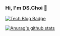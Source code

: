 ### Hi, I'm DS.Choi 👋

<div align = left>

[![Tech Blog Badge](http://img.shields.io/badge/-Tech%20blog-black?style=flat-square&logo=github&link=http://choidslab.github.io/)](http://choidslab.github.io/)

[![Anurag's github stats](https://github-readme-stats.vercel.app/api?username=choidslab)](https://github.com/anuraghazra/github-readme-stats)            

</div>
                                                                
<!--
**choidslab/choidslab** is a ✨ _special_ ✨ repository because its `README.md` (this file) appears on your GitHub profile.

Here are some ideas to get you started:

- 🔭 I’m currently working on ...
- 🌱 I’m currently learning ...
- 👯 I’m looking to collaborate on ...
- 🤔 I’m looking for help with ...
- 💬 Ask me about ...
- 📫 How to reach me: ...
- 😄 Pronouns: ...
- ⚡ Fun fact: ...
-->

